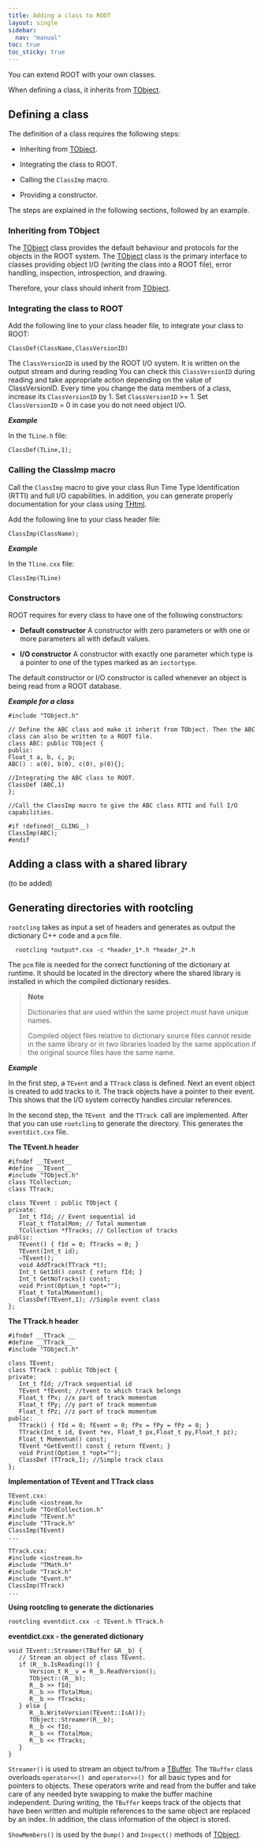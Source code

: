 ```yaml
---
title: Adding a class to ROOT
layout: single
sidebar:
  nav: "manual"
toc: true
toc_sticky: true
---
```


You can extend ROOT with your own classes.

When defining a class, it inherits from [TObject](https://root.cern/doc/master/classTObject.html).

## Defining a class

The definition of a class requires the following steps:

  - Inheriting from [TObject](https://root.cern/doc/master/classTObject.html).

  - Integrating the class to ROOT.

  - Calling the `ClassImp` macro.

  - Providing a constructor.

The steps are explained in the following sections, followed by an example.

### Inheriting from TObject

The [TObject](https://root.cern/doc/master/classTObject.html) class provides the default behaviour and protocols for the objects in the ROOT system. The [TObject](https://root.cern/doc/master/classTObject.html) class is the primary interface to classes providing object I/O (writing the class into a ROOT file), error handling, inspection, introspection, and drawing.

Therefore, your class should inherit from [TObject](https://root.cern/doc/master/classTObject.html).

### Integrating the class to ROOT

Add the following line to your class header file, to integrate your class to ROOT:

```
ClassDef(ClassName,ClassVersionID)
```

The `ClassVersionID` is used by the ROOT I/O system. It is written on the output stream and during reading You can check this `ClassVersionID` during reading and take appropriate action depending on the value of ClassVersionID.
Every time you change the data members of a class, increase its `ClassVersionID` by 1.
Set `ClassVersionID` >= 1.
Set `ClassVersionID` = 0 in case you do not need object I/O.

_**Example**_

In the `TLine.h` file:

```
ClassDef(TLine,1);
```

### Calling the ClassImp macro

Call the `ClassImp` macro to give your class Run Time Type Identification (RTTI) and full I/O capabilities. In addition, you can generate properly documentation for your class using [THtml](https://root.cern/doc/master/classTHtml.html).

Add the following line to your class header file:

```
ClassImp(ClassName);
```

_**Example**_

In the `Tline.cxx` file:

```
ClassImp(TLine)
```

### Constructors

ROOT requires for every class to have one of the following constructors:

  - **Default constructor**
   A constructor with zero parameters or with one or more parameters all with default values.

  - **I/O constructor**
   A constructor with exactly one parameter which type is a pointer to one of the types marked as an `ioctortype`.

The default constructor or I/O constructor is called whenever an object is being read from a ROOT database.

_**Example for a class**_

```
#include "TObject.h"

// Define the ABC class and make it inherit from TObject. Then the ABC class can also be written to a ROOT file.
class ABC: public TObject {
public:
Float_t a, b, c, p;
ABC() : a(0), b(0), c(0), p(0){};

//Integrating the ABC class to ROOT.
ClassDef (ABC,1)
};

//Call the ClassImp macro to give the ABC class RTTI and full I/O capabilities.

#if !defined(__CLING__)
ClassImp(ABC);
#endif
```


## Adding a class with a shared library

(to be added)

## Generating directories with rootcling

`rootcling` takes as input a set of headers and generates as output the dictionary C++ code and a `pcm` file.

      rootcling *output*.cxx -c *header_1*.h *header_2*.h

The `pcm` file is needed for the correct functioning of the dictionary at runtime. It should be located in the directory where the shared library is installed in which the compiled dictionary resides.

> **Note**
>
> Dictionaries that are used within the same project must have unique names.
>
> Compiled object files relative to dictionary source files cannot reside in the same library or in two libraries loaded by the same application if the original source files have the same name.

_**Example**_

In the first step, a `TEvent` and a `TTrack` class is defined. Next an event object is created to add tracks to it. The track objects have a pointer to their event. This shows that the I/O system correctly handles circular references.

In the second step, the `TEvent `and the `TTrack `call are implemented. After that you can use `rootcling` to generate the directory. This generates the `eventdict.cxx` file.

**The TEvent.h header**
```
#ifndef __TEvent__
#define __TEvent__
#include "TObject.h"
class TCollection;
class TTrack;

class TEvent : public TObject {
private:
   Int_t fId; // Event sequential id
   Float_t fTotalMom; // Total momentum
   TCollection *fTracks; // Collection of tracks
public:
   TEvent() { fId = 0; fTracks = 0; }
   TEvent(Int_t id);
   ~TEvent();
   void AddTrack(TTrack *t);
   Int_t GetId() const { return fId; }
   Int_t GetNoTracks() const;
   void Print(Option_t *opt="");
   Float_t TotalMomentum();
   ClassDef(TEvent,1); //Simple event class
};
```

**The TTrack.h header**
```
#ifndef __TTrack __
#define __TTrack__
#include "TObject.h"

class TEvent;
class TTrack : public TObject {
private:
   Int_t fId; //Track sequential id
   TEvent *fEvent; //tvent to which track belongs
   Float_t fPx; //x part of track momentum
   Float_t fPy; //y part of track momentum
   Float_t fPz; //z part of track momentum
public:
   TTrack() { fId = 0; fEvent = 0; fPx = fPy = fPz = 0; }
   TTrack(Int_t id, Event *ev, Float_t px,Float_t py,Float_t pz);
   Float_t Momentum() const;
   TEvent *GetEvent() const { return fEvent; }
   void Print(Option_t *opt="");
   ClassDef (TTrack,1); //Simple track class
};
```

**Implementation of TEvent and TTrack class**
```
TEvent.cxx:
#include <iostream.h>
#include "TOrdCollection.h"
#include "TEvent.h"
#include "TTrack.h"
ClassImp(TEvent)
...

TTrack.cxx:
#include <iostream.h>
#include "TMath.h"
#include "Track.h"
#include "Event.h"
ClassImp(TTrack)
...
```

**Using rootcling to generate the dictionaries**
```
rootcling eventdict.cxx -c TEvent.h TTrack.h
```

**eventdict.cxx - the generated dictionary**
```
void TEvent::Streamer(TBuffer &R__b) {
   // Stream an object of class TEvent.
   if (R__b.IsReading()) {
      Version_t R__v = R__b.ReadVersion();
      TObject::(R__b);
      R__b >> fId;
      R__b >> fTotalMom;
      R__b >> fTracks;
   } else {
      R__b.WriteVersion(TEvent::IsA());
      TObject::Streamer(R__b);
      R__b << fId;
      R__b << fTotalMom;
      R__b << fTracks;
   }
}
```

`Streamer()` is used to stream an object to/from a [TBuffer](https://root.cern/doc/master/classTBuffer.html). The `TBuffer` class overloads `operator<<() `and `operator>>() `for all basic types and for pointers to objects. These operators write and read from the buffer and take care of any needed byte swapping to make the buffer machine independent. During writing, the `TBuffer` keeps track of the objects that have been written and multiple references to the same object are replaced by an index. In addition, the class information of the object is stored.

`ShowMembers()` is used by the `Dump()` and `Inspect()` methods of [TObject](https://root.cern/doc/master/classTObject.html).

